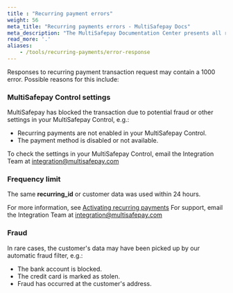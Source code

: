```yaml
---
title : "Recurring payment errors"
weight: 56
meta_title: "Recurring payments errors - MultiSafepay Docs"
meta_description: "The MultiSafepay Documentation Center presents all relevant information about our Plugins and API. You can also find support pages for payment methods, tools and general questions as well as the contact details of our Support and Integration Teams."
read_more: '.'
aliases:
    - /tools/recurring-payments/error-response
---
```

Responses to recurring payment transaction request may contain a 1000 error. Possible reasons for this include:

### MultiSafepay Control settings
MultiSafepay has blocked the transaction due to potential fraud or other settings in your MultiSafepay Control, e.g.:

- Recurring payments are not enabled in your MultiSafepay Control.
- The payment method is disabled or not available. 

To check the settings in your MultiSafepay Control, email the Integration Team at <integration@multisafepay.com>  

### Frequency limit
The same **recurring_id** or customer data was used within 24 hours.

For more information, see [Activating recurring payments](/tools/recurring-payments/activating-recurring-payments/)
For support, email the Integration Team at <integration@multisafepay.com>

### Fraud
In rare cases, the customer's data may have been picked up by our automatic fraud filter, e.g.:

- The bank account is blocked.
- The credit card is marked as stolen.
- Fraud has occurred at the customer's address. 













